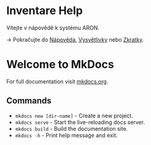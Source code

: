 # Inventare Help

Vítejte v nápovědě k systému ARON.

→ Pokračujte do [Nápověda](help/index.md), [Vysvětlivky](glossary/index.md) nebo [Zkratky](abbreviations/index.md).

# Welcome to MkDocs

For full documentation visit [mkdocs.org](https://www.mkdocs.org).

## Commands

* `mkdocs new [dir-name]` - Create a new project.
* `mkdocs serve` - Start the live-reloading docs server.
* `mkdocs build` - Build the documentation site.
* `mkdocs -h` - Print help message and exit.


